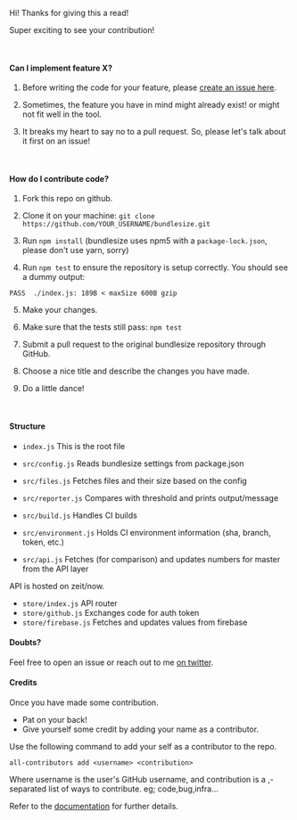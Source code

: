 Hi! Thanks for giving this a read!

Super exciting to see your contribution!

&nbsp;

#### Can I implement feature X?

1. Before writing the code for your feature, please [create an issue here](https://github.com/siddharthkp/bundlesize/issues/new?labels=feature%20request).

2. Sometimes, the feature you have in mind might already exist! or might not fit well in the tool.

3. It breaks my heart to say no to a pull request. So, please let's talk about it first on an issue!

&nbsp;

#### How do I contribute code?

1. Fork this repo on github.

2. Clone it on your machine: `git clone https://github.com/YOUR_USERNAME/bundlesize.git`

3. Run `npm install` (bundlesize uses npm5 with a `package-lock.json`, please don't use yarn, sorry)

4. Run `npm test` to ensure the repository is setup correctly. You should see a dummy output:

```
PASS  ./index.js: 189B < maxSize 600B gzip 
```

5. Make your changes.

6. Make sure that the tests still pass: `npm test`

7. Submit a pull request to the original bundlesize repository through GitHub.

8. Choose a nice title and describe the changes you have made.

9. Do a little dance!

&nbsp;

#### Structure

- `index.js` This is the root file

- `src/config.js` Reads bundlesize settings from package.json
- `src/files.js` Fetches files and their size based on the config
- `src/reporter.js` Compares with threshold and prints output/message
- `src/build.js` Handles CI builds
- `src/environment.js` Holds CI environment information (sha, branch, token, etc.)
- `src/api.js` Fetches (for comparison) and updates numbers for master from the API layer

API is hosted on zeit/now.

- `store/index.js` API router
- `store/github.js` Exchanges code for auth token
- `store/firebase.js` Fetches and updates values from firebase
       
#### Doubts?

Feel free to open an issue or reach out to me [on twitter](https://twitter.com/siddharthkp).

#### Credits

Once you have made some contribution. 

* Pat on your back!
* Give yourself some credit by adding your name as a contributor. 

Use the following command to add your self as a contributor to the repo.

`all-contributors add <username> <contribution>`

Where username is the user's GitHub username, and contribution is a ,-separated list of ways to contribute. eg; code,bug,infra...

Refer to the [documentation](https://www.npmjs.com/package/all-contributors-cli) for further details.